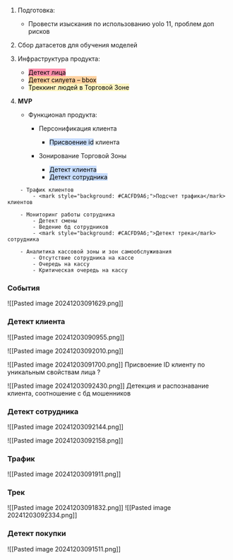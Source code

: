 1. Подготовка:
    - Провести изыскания по использованию yolo 11, проблем доп рисков


2. Сбор датасетов для обучения моделей


3. Инфраструктура продукта:
    - <mark style="background: #FF5582A6;">Детект лица</mark>
    - <mark style="background: #FFB86CA6;">Детект силуета – bbox</mark>
    - <mark style="background: #FFF3A3A6;">Треккинг людей в Торговой Зоне</mark>


4. **MVP**
    - Функционал продукта:
        - Персонификация клиента
            - <mark style="background: #ADCCFFA6;">Присвоение id</mark> клиента

        - Зонирование Торговой Зоны
            - <mark style="background: #ADCCFFA6;">Детект клиента</mark>
            - <mark style="background: #ADCCFFA6;">Детект сотрудника
</mark>

        - Трафик клиентов
            - <mark style="background: #CACFD9A6;">Подсчет трафика</mark> клиентов

        - Мониторинг работы сотрудника
            - Детект смены
            - Ведение бд сотрудников
            - <mark style="background: #CACFD9A6;">Детект трека</mark> сотрудника

        - Аналитика кассовой зоны и зон самообслуживания
            - Отсутствие сотрудника на кассе
            - Очередь на кассу
            - Критическая очередь на кассу


### **События**
![[Pasted image 20241203091629.png]]

### **Детект клиента**

![[Pasted image 20241203090955.png]]

![[Pasted image 20241203092010.png]]

![[Pasted image 20241203091700.png]]
Присвоение ID клиенту по уникальным свойствам лица ?

![[Pasted image 20241203092430.png]]
Детекция и распознавание клиента, соотношение с бд мошенников

### **Детект сотрудника** 

![[Pasted image 20241203092144.png]]

![[Pasted image 20241203092158.png]]

### **Трафик**

![[Pasted image 20241203091911.png]]

### Трек 

![[Pasted image 20241203091832.png]]
![[Pasted image 20241203092334.png]]

### **Детект покупки** 

![[Pasted image 20241203091511.png]]

